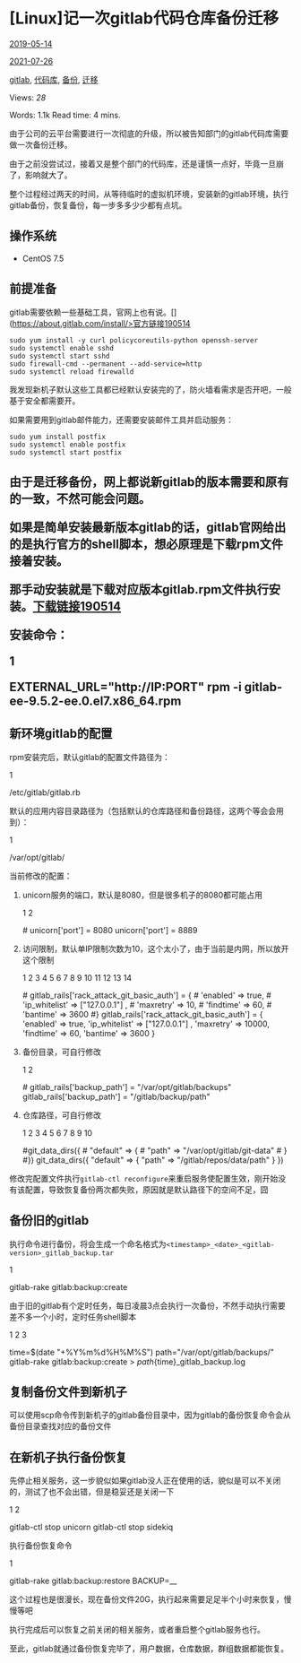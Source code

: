 \[Linux\]记一次gitlab代码仓库备份迁移
==========================

[2019-05-14](/2019/05/14/linux-%E8%AE%B0%E4%B8%80%E6%AC%A1gitlab%E4%BB%A3%E7%A0%81%E4%BB%93%E5%BA%93%E5%A4%87%E4%BB%BD%E8%BF%81%E7%A7%BB/)

[2021-07-26](/2019/05/14/linux-%E8%AE%B0%E4%B8%80%E6%AC%A1gitlab%E4%BB%A3%E7%A0%81%E4%BB%93%E5%BA%93%E5%A4%87%E4%BB%BD%E8%BF%81%E7%A7%BB/)

[gitlab](https://gaussli.com/tags/gitlab/), [代码库](https://gaussli.com/tags/%E4%BB%A3%E7%A0%81%E5%BA%93/), [备份](https://gaussli.com/tags/%E5%A4%87%E4%BB%BD/), [迁移](https://gaussli.com/tags/%E8%BF%81%E7%A7%BB/)

Views: _28_

Words: 1.1k Read time: 4 mins.

由于公司的云平台需要进行一次彻底的升级，所以被告知部门的gitlab代码库需要做一次备份迁移。

由于之前没尝试过，接着又是整个部门的代码库，还是谨慎一点好，毕竟一旦崩了，影响就大了。

整个过程经过两天的时间，从等待临时的虚拟机环境，安装新的gitlab环境，执行gitlab备份，恢复备份，每一步多多少少都有点坑。

[](# "操作系统")操作系统
----------------

*   CentOS 7.5

[](# "前提准备")前提准备
----------------

gitlab需要依赖一些基础工具，官网上也有说。[](https://about.gitlab.com/install/>官方链接190514</a></p>
<pre><code>sudo yum install -y curl policycoreutils-python openssh-server
sudo systemctl enable sshd
sudo systemctl start sshd
sudo firewall-cmd --permanent --add-service=http
sudo systemctl reload firewalld
</code></pre>
<p>我发现新机子默认这些工具都已经默认安装完的了，防火墙看需求是否开吧，一般基于安全都需要开。</p>
<p>如果需要用到gitlab邮件能力，还需要安装邮件工具并启动服务：</p>
<pre><code>sudo yum install postfix
sudo systemctl enable postfix
sudo systemctl start postfix
</code></pre>
<h2 id=)[](# "新环境gitlab的安装")新环境gitlab的安装

由于是迁移备份，网上都说新gitlab的版本需要和原有的一致，不然可能会问题。

如果是简单安装最新版本gitlab的话，gitlab官网给出的是执行官方的shell脚本，想必原理是下载rpm文件接着安装。

那手动安装就是下载对应版本gitlab.rpm文件执行安装。[下载链接190514](https://packages.gitlab.com/gitlab/gitlab-ce)

安装命令：

1

EXTERNAL\_URL="http://IP:PORT" rpm -i gitlab-ee-9.5.2-ee.0.el7.x86\_64.rpm

[](# "新环境gitlab的配置")新环境gitlab的配置
--------------------------------

rpm安装完后，默认gitlab的配置文件路径为：

1

/etc/gitlab/gitlab.rb

默认的应用内容目录路径为（包括默认的仓库路径和备份路径，这两个等会会用到）：

1

/var/opt/gitlab/

当前修改的配置：

1.  unicorn服务的端口，默认是8080，但是很多机子的8080都可能占用

    1
    2

    \# unicorn\['port'\] = 8080
    unicorn\['port'\] = 8889

2.  访问限制，默认单IP限制次数为10，这个太小了，由于当前是内网，所以放开这个限制

    1
    2
    3
    4
    5
    6
    7
    8
    9
    10
    11
    12
    13
    14

    \# gitlab\_rails\['rack\_attack\_git\_basic\_auth'\] = {
    \#    'enabled' => true,
    \#    'ip\_whitelist' => \["127.0.0.1"\] ,
    \#    'maxretry' => 10,
    \#    'findtime' => 60,
    \#    'bantime' => 3600
    #}
    gitlab\_rails\['rack\_attack\_git\_basic\_auth'\] = {
        'enabled' => true,
        'ip\_whitelist' => \["127.0.0.1"\] ,
        'maxretry' => 10000,
        'findtime' => 60,
        'bantime' => 3600
    }

3.  备份目录，可自行修改

    1
    2

    \# gitlab\_rails\['backup\_path'\] = "/var/opt/gitlab/backups"
    gitlab\_rails\['backup\_path'\] = "/gitlab/backup/path"

4.  仓库路径，可自行修改

    1
    2
    3
    4
    5
    6
    7
    8
    9
    10

    #git\_data\_dirs({
    \#    "default" => {
    \#        "path" => "/var/opt/gitlab/git-data"
    \#    }
    #})
    git\_data\_dirs({
        "default" => {
            "path" => "/gitlab/repos/data/path"
        }
    })


修改完配置文件执行`gitlab-ctl reconfigure`来重启服务使配置生效，刚开始没有该配置，导致恢复备份两次都失败，原因就是默认路径下的空间不足，囧

[](# "备份旧的gitlab")备份旧的gitlab
----------------------------

执行命令进行备份，将会生成一个命名格式为`<timestamp>_<date>_<gitlab-version>_gitlab_backup.tar`

1

gitlab-rake gitlab:backup:create

由于旧的gitlab有个定时任务，每日凌晨3点会执行一次备份，不然手动执行需要差不多一个小时，定时任务shell脚本

1
2
3

time=$(date "+%Y%m%d%H%M%S")
path="/var/opt/gitlab/backups/"
gitlab-rake gitlab:backup:create > ${path}${time}\_gitlab\_backup.log

[](# "复制备份文件到新机子")复制备份文件到新机子
----------------------------

可以使用scp命令传到新机子的gitlab备份目录中，因为gitlab的备份恢复命令会从备份目录查找对应的备份文件

[](# "在新机子执行备份恢复")在新机子执行备份恢复
----------------------------

先停止相关服务，这一步貌似如果gitlab没人正在使用的话，貌似是可以不关闭的，测试了也不会出错，但是稳妥还是关闭一下

1
2

gitlab-ctl stop unicorn
gitlab-ctl stop sidekiq

执行备份恢复命令

1

gitlab-rake gitlab:backup:restore BACKUP=<timestamp>\_<date>\_<gitlab-version>

这个过程也是很漫长，现在备份文件20G，执行起来需要足足半个小时来恢复，慢慢等吧

执行完成后可以恢复之前关闭的相关服务，或者重启整个gitlab服务也行。

至此，gitlab就通过备份恢复完毕了，用户数据，仓库数据，群组数据都能恢复。

